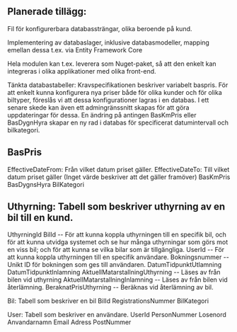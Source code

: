 Planerade tillägg:
---------------
Fil för konfigurerbara databassträngar, olika beroende på kund.

Implementering av databaslager, inklusive databasmodeller, mapping emellan dessa t.ex. via Entity Framework Core

Hela modulen kan t.ex. leverera som Nuget-paket, så att den enkelt kan integreras i olika applikationer med olika front-end.


Tänkta databastabeller:
Kravspecifikationen beskriver variabelt baspris. För att enkelt kunna konfigurera nya priser både för olika kunder och för olika biltyper, föreslås vi att dessa konfigurationer lagras i en databas. I ett senare skede kan även ett admingränssnitt skapas för att göra uppdateringar för dessa.
En ändring på antingen BasKmPris eller BasDygnHyra skapar en ny rad i databas för specificerat datumintervall och bilkategori.

BasPris
-----
EffectiveDateFrom: Från vilket datum priset gäller.
EffectiveDateTo: Till vilket datum priset gäller (Inget värde beskriver att det gäller framöver)
BasKmPris
BasDygnsHyra
BilKategori

Uthyrning: Tabell som beskriver uthyrning av en bil till en kund.
-----
UthyrningId
BilId -- För att kunna koppla uthyrningen till en specifik bil, och för att kunna utvidga systemet och se hur många uthyrningar som görs mot en viss bil; och för att kunna se vilka bilar som är tillgängliga.
UserId -- För att kunna koppla uthyrningen till en specifik användare. Bokningsnummer -- Unikt ID för bokningen som ges till användaren.
DatumTidpunktUtlamning 
DatumTidpunktInlamning 
AktuellMatarstallningUthyrning -- Läses av från bilen vid uthyrning
AktuellMatarstallningInlamning -- Läses av från bilen vid återlämning.
BeraknatPrisUthyrning -- Beräknas vid återlämning av bil.

Bil: Tabell som beskriver en bil
BilId
RegistrationsNummer
BilKategori

User: Tabell som beskriver en användare.
UserId
PersonNummer
Losenord
Anvandarnamn
Email
Adress
PostNummer